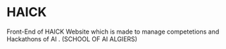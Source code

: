 # HAICK
Front-End of HAICK Website which is made to manage competetions and Hackathons of AI . (SCHOOL OF AI ALGIERS)
